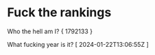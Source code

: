# Fuck the rankings

Who the hell am I?
{ 1792133 }

What fucking year is it?
[ 2024-01-22T13:06:55Z ]

